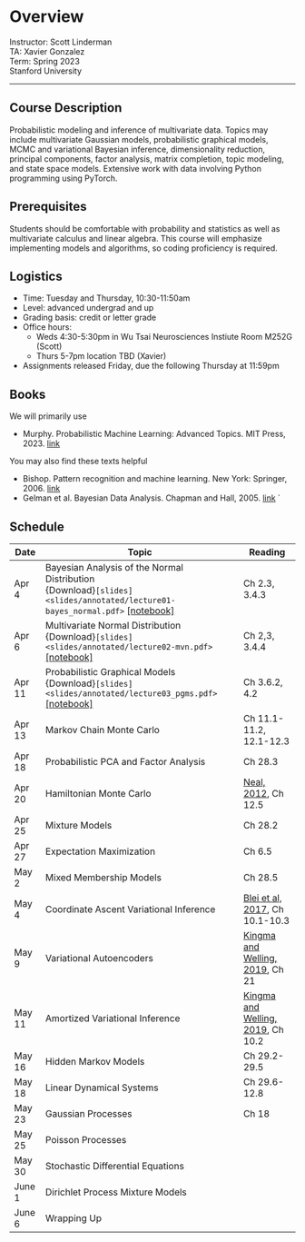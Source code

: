 # Overview
Instructor: Scott Linderman <br>
TA: Xavier Gonzalez <br>
Term: Spring 2023 <br>
Stanford University

---

## Course Description
Probabilistic modeling and inference of multivariate data. Topics may include multivariate Gaussian models, probabilistic graphical models, MCMC and variational Bayesian inference, dimensionality reduction, principal components, factor analysis, matrix completion, topic modeling, and state space models. Extensive work with data involving Python programming using PyTorch.

## Prerequisites
Students should be comfortable with probability and statistics as well as multivariate calculus and linear algebra. This course will emphasize implementing models and algorithms, so coding proficiency is required.

## Logistics
- Time: Tuesday and Thursday, 10:30-11:50am
- Level: advanced undergrad and up
- Grading basis: credit or letter grade
- Office hours:
  - Weds 4:30-5:30pm in Wu Tsai Neurosciences Instiute Room M252G (Scott)
  - Thurs 5-7pm location TBD (Xavier)
- Assignments released Friday, due the following Thursday at 11:59pm

## Books
We will primarily use
- Murphy. Probabilistic Machine Learning: Advanced Topics. MIT Press, 2023. [link](https://probml.github.io/pml-book/book2.html)

You may also find these texts helpful
- Bishop. Pattern recognition and machine learning. New York: Springer, 2006. [link](https://www.microsoft.com/en-us/research/uploads/prod/2006/01/Bishop-Pattern-Recognition-and-Machine-Learning-2006.pdf)
- Gelman et al. Bayesian Data Analysis. Chapman and Hall, 2005. [link](http://www.stat.columbia.edu/~gelman/book/)
`
## Schedule

| Date   | Topic | Reading |
| ------ | ----- | ------- |
| Apr 4  | Bayesian Analysis of the Normal Distribution <br> {Download}`[slides]<slides/annotated/lecture01-bayes_normal.pdf>` [[notebook]](notebooks/01_bayes_normal.ipynb) | Ch 2.3, 3.4.3 |
| Apr 6  | Multivariate Normal Distribution <br> {Download}`[slides]<slides/annotated/lecture02-mvn.pdf>` [[notebook]](notebooks/02_mvn.ipynb)| Ch 2,3, 3.4.4 |
| Apr 11 | Probabilistic Graphical Models <br> {Download}`[slides]<slides/annotated/lecture03_pgms.pdf>` [[notebook]](notebooks/03_hier_gauss.ipynb) | Ch 3.6.2, 4.2 |
| Apr 13 | Markov Chain Monte Carlo | Ch 11.1-11.2, 12.1-12.3 |
| Apr 18 | Probabilistic PCA and Factor Analysis | Ch 28.3 |
| Apr 20 | Hamiltonian Monte Carlo | [Neal, 2012](https://arxiv.org/abs/1206.1901), Ch 12.5 |
| Apr 25 | Mixture Models | Ch 28.2 |
| Apr 27 | Expectation Maximization | Ch 6.5 |
| May 2  | Mixed Membership Models | Ch 28.5 |
| May 4  | Coordinate Ascent Variational Inference | [Blei et al, 2017](https://www.tandfonline.com/doi/full/10.1080/01621459.2017.1285773), Ch 10.1-10.3 |
| May 9  | Variational Autoencoders | [Kingma and Welling, 2019](https://arxiv.org/pdf/1906.02691.pdf), Ch 21|
| May 11 | Amortized Variational Inference | [Kingma and Welling, 2019](https://arxiv.org/pdf/1906.02691.pdf), Ch 10.2|
| May 16 | Hidden Markov Models | Ch 29.2-29.5 |
| May 18 | Linear Dynamical Systems | Ch 29.6-12.8 |
| May 23 | Gaussian Processes | Ch 18 |
| May 25 | Poisson Processes | |
| May 30 | Stochastic Differential Equations | |
| June 1 | Dirichlet Process Mixture Models | |
| June 6 | Wrapping Up | |
